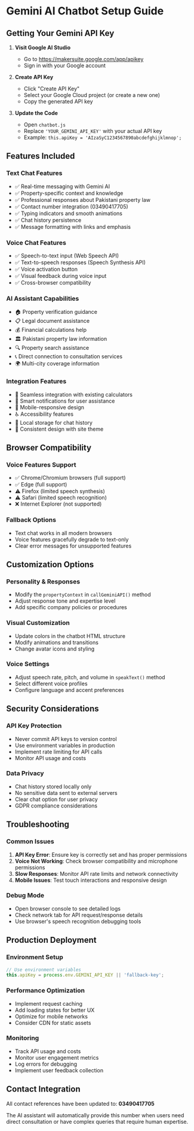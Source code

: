 # Gemini AI Chatbot Setup Guide

## Getting Your Gemini API Key

1. **Visit Google AI Studio**
   - Go to https://makersuite.google.com/app/apikey
   - Sign in with your Google account

2. **Create API Key**
   - Click "Create API Key"
   - Select your Google Cloud project (or create a new one)
   - Copy the generated API key

3. **Update the Code**
   - Open `chatbot.js`
   - Replace `'YOUR_GEMINI_API_KEY'` with your actual API key
   - Example: `this.apiKey = 'AIzaSyC1234567890abcdefghijklmnop';`

## Features Included

### Text Chat Features
- ✅ Real-time messaging with Gemini AI
- ✅ Property-specific context and knowledge
- ✅ Professional responses about Pakistani property law
- ✅ Contact number integration (03490417705)
- ✅ Typing indicators and smooth animations
- ✅ Chat history persistence
- ✅ Message formatting with links and emphasis

### Voice Chat Features
- ✅ Speech-to-text input (Web Speech API)
- ✅ Text-to-speech responses (Speech Synthesis API)
- ✅ Voice activation button
- ✅ Visual feedback during voice input
- ✅ Cross-browser compatibility

### AI Assistant Capabilities
- 🏠 Property verification guidance
- 📋 Legal document assistance
- 💰 Financial calculations help
- 🏛️ Pakistani property law information
- 🔍 Property search assistance
- 📞 Direct connection to consultation services
- 🌍 Multi-city coverage information

### Integration Features
- 🔗 Seamless integration with existing calculators
- 🔔 Smart notifications for user assistance
- 📱 Mobile-responsive design
- ♿ Accessibility features
- 💾 Local storage for chat history
- 🎨 Consistent design with site theme

## Browser Compatibility

### Voice Features Support
- ✅ Chrome/Chromium browsers (full support)
- ✅ Edge (full support)
- ⚠️ Firefox (limited speech synthesis)
- ⚠️ Safari (limited speech recognition)
- ❌ Internet Explorer (not supported)

### Fallback Options
- Text chat works in all modern browsers
- Voice features gracefully degrade to text-only
- Clear error messages for unsupported features

## Customization Options

### Personality & Responses
- Modify the `propertyContext` in `callGeminiAPI()` method
- Adjust response tone and expertise level
- Add specific company policies or procedures

### Visual Customization
- Update colors in the chatbot HTML structure
- Modify animations and transitions
- Change avatar icons and styling

### Voice Settings
- Adjust speech rate, pitch, and volume in `speakText()` method
- Select different voice profiles
- Configure language and accent preferences

## Security Considerations

### API Key Protection
- Never commit API keys to version control
- Use environment variables in production
- Implement rate limiting for API calls
- Monitor API usage and costs

### Data Privacy
- Chat history stored locally only
- No sensitive data sent to external servers
- Clear chat option for user privacy
- GDPR compliance considerations

## Troubleshooting

### Common Issues
1. **API Key Error**: Ensure key is correctly set and has proper permissions
2. **Voice Not Working**: Check browser compatibility and microphone permissions
3. **Slow Responses**: Monitor API rate limits and network connectivity
4. **Mobile Issues**: Test touch interactions and responsive design

### Debug Mode
- Open browser console to see detailed logs
- Check network tab for API request/response details
- Use browser's speech recognition debugging tools

## Production Deployment

### Environment Setup
```javascript
// Use environment variables
this.apiKey = process.env.GEMINI_API_KEY || 'fallback-key';
```

### Performance Optimization
- Implement request caching
- Add loading states for better UX
- Optimize for mobile networks
- Consider CDN for static assets

### Monitoring
- Track API usage and costs
- Monitor user engagement metrics
- Log errors for debugging
- Implement user feedback collection

## Contact Integration

All contact references have been updated to: **03490417705**

The AI assistant will automatically provide this number when users need direct consultation or have complex queries that require human expertise.